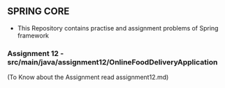 ## SPRING CORE
- This Repository contains practise and assignment problems of Spring framework

### Assignment 12 - src/main/java/assignment12/OnlineFoodDeliveryApplication
(To Know about the Assignment read assignment12.md)
